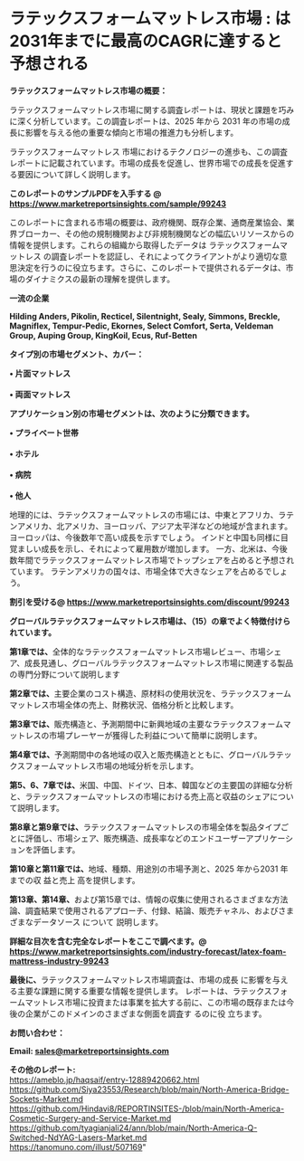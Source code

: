 # ラテックスフォームマットレス市場 : は2031年までに最高のCAGRに達すると予想される

<strong><b>ラテックスフォームマットレス市場の概要：</b></strong>

ラテックスフォームマットレス市場に関する調査レポートは、現状と課題を巧みに深く分析しています。この調査レポートは、2025 年から 2031 年の市場の成長に影響を与える他の重要な傾向と市場の推進力も分析します。

ラテックスフォームマットレス 市場におけるテクノロジーの進歩も、この調査レポートに記載されています。市場の成長を促進し、世界市場での成長を促進する要因について詳しく説明します。

<strong>このレポートのサンプルPDFを入手する @ <a href=https://www.marketreportsinsights.com/sample/99243>https://www.marketreportsinsights.com/sample/99243</a></strong>

このレポートに含まれる市場の概要は、政府機関、既存企業、通商産業協会、業界ブローカー、その他の規制機関および非規制機関などの幅広いリソースからの情報を提供します。これらの組織から取得したデータは ラテックスフォームマットレス の調査レポートを認証し、それによってクライアントがより適切な意思決定を行うのに役立ちます。さらに、このレポートで提供されるデータは、市場のダイナミクスの最新の理解を提供します。

<strong>一流の企業</strong>

<strong><b>Hilding Anders, Pikolin, Recticel, Silentnight, Sealy, Simmons, Breckle, Magniflex, Tempur-Pedic, Ekornes, Select Comfort, Serta, Veldeman Group, Auping Group, KingKoil, Ecus, Ruf-Betten</b></strong>

<strong><b>タイプ別の市場セグメント、カバー：</b></strong>

<strong>• 片面マットレス<br><br>• 両面マットレス</strong>

<strong><b>アプリケーション別の市場セグメントは、次のように分類できます。</b></strong>

<strong>• プライベート世帯<br><br>• ホテル<br><br>• 病院<br><br>• 他人</strong>

 地理的には、ラテックスフォームマットレスの市場には、中東とアフリカ、ラテンアメリカ、北アメリカ、ヨーロッパ、アジア太平洋などの地域が含まれます。 ヨーロッパは、今後数年で高い成長を示すでしょう。 インドと中国も同様に目覚ましい成長を示し、それによって雇用数が増加します。 一方、北米は、今後数年間でラテックスフォームマットレス市場でトップシェアを占めると予想されています。 ラテンアメリカの国々は、市場全体で大きなシェアを占めるでしょう。

<strong>割引を受ける@ <a href=https://www.marketreportsinsights.com/discount/99243>https://www.marketreportsinsights.com/discount/99243</a></strong>

<strong><b>グローバルラテックスフォームマットレス市場は、（15）の章でよく特徴付けられています。</b></strong>

<strong><b>第</b></strong><strong><b>1章では、</b></strong>全体的なラテックスフォームマットレス市場レビュー、市場シェア、成長見通し、グローバルラテックスフォームマットレス市場に関連する製品の専門分野について説明します

<strong><b>第2章では、</b></strong>主要企業のコスト構造、原材料の使用状況を、ラテックスフォームマットレス市場全体の売上、財務状況、価格分析と比較します。

<strong><b>第3章では、</b></strong>販売構造と、予測期間中に新興地域の主要なラテックスフォームマットレスの市場プレーヤーが獲得した利益について簡単に説明します。

<strong><b>第4章では、</b></strong>予測期間中の各地域の収入と販売構造とともに、グローバルラテックスフォームマットレス市場の地域分析を示します。

<strong><b>第5、6、7章では、</b></strong>米国、中国、ドイツ、日本、韓国などの主要国の詳細な分析と、ラテックスフォームマットレスの市場における売上高と収益のシェアについて説明します。

<strong><b>第8章と第9章では、</b></strong>ラテックスフォームマットレスの市場全体を製品タイプごとに評価し、市場シェア、販売構造、成長率などのエンドユーザーアプリケーションを評価します。

<strong><b>第10章と第11章では、</b></strong>地域、種類、用途別の市場予測と、2025 年から2031 年までの収 益と売上 高を提供します。

<strong><b>第13章、第14章、</b></strong>および第15章では、情報の収集に使用されるさまざまな方法論、調査結果で使用されるアプローチ、付録、結論、販売チャネル、およびさまざまなデータソース について 説明します。

<strong>詳細な目次を含む完全なレポートをここで調べます。@ <a href=https://www.marketreportsinsights.com/industry-forecast/latex-foam-mattress-industry-99243>https://www.marketreportsinsights.com/industry-forecast/latex-foam-mattress-industry-99243</a></strong>

<strong><b>最後に、</b></strong>ラテックスフォームマットレス市場調査は、市場の成長 に影響を</a>与える主要な課題に関する重要な情報を提供します。 レポートは、ラテックスフォームマットレス市場に投資または事業を拡大する前に、この市場の既存または今後の企業がこのドメインのさまざまな側面を調査す るのに役 立ちます。

<strong><b>お問い合わせ：</b></strong>

<strong>Email: </strong><a href=mailto:sales@marketreportsinsights.com><strong>sales@marketreportsinsights.com</strong></a>

<strong>その他のレポート:</strong>
<br>
<a href=https://ameblo.jp/haqsaif/entry-12889420662.html>https://ameblo.jp/haqsaif/entry-12889420662.html</a>
<br>
<a href=https://github.com/Siya23553/Research/blob/main/North-America-Bridge-Sockets-Market.md>https://github.com/Siya23553/Research/blob/main/North-America-Bridge-Sockets-Market.md</a>
<br>
<a href=https://github.com/Hindavi8/REPORTINSITES-/blob/main/North-America-Cosmetic-Surgery-and-Service-Market.md>https://github.com/Hindavi8/REPORTINSITES-/blob/main/North-America-Cosmetic-Surgery-and-Service-Market.md</a>
<br>
<a href=https://github.com/tyagianjali24/ann/blob/main/North-America-Q-Switched-NdYAG-Lasers-Market.md>https://github.com/tyagianjali24/ann/blob/main/North-America-Q-Switched-NdYAG-Lasers-Market.md</a>
<br>
<a href=https://tanomuno.com/illust/507169>https://tanomuno.com/illust/507169</a>"
